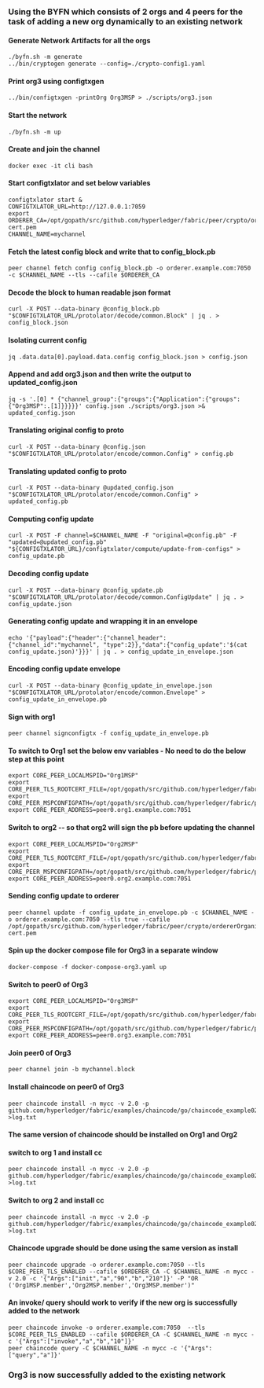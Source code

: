 ### Using the BYFN which consists of 2 orgs and 4 peers for the task of adding a new org dynamically to an existing network

#### Generate Network Artifacts for all the orgs
``` 
./byfn.sh -m generate
../bin/cryptogen generate --config=./crypto-config1.yaml 
```

#### Print org3 using configtxgen
``` 
../bin/configtxgen -printOrg Org3MSP > ./scripts/org3.json
```

#### Start the network
``` 
./byfn.sh -m up 
```

#### Create and join the channel
```
docker exec -it cli bash
```

#### Start configtxlator and set below variables
```
configtxlator start &
CONFIGTXLATOR_URL=http://127.0.0.1:7059
export ORDERER_CA=/opt/gopath/src/github.com/hyperledger/fabric/peer/crypto/ordererOrganizations/example.com/orderers/orderer.example.com/msp/tlscacerts/tlsca.example.com-cert.pem
CHANNEL_NAME=mychannel
```

#### Fetch the latest config block and write that to config_block.pb
```
peer channel fetch config config_block.pb -o orderer.example.com:7050 -c $CHANNEL_NAME --tls --cafile $ORDERER_CA
```

#### Decode the block to human readable json format
```
curl -X POST --data-binary @config_block.pb "$CONFIGTXLATOR_URL/protolator/decode/common.Block" | jq . > config_block.json
```

#### Isolating current config
```
jq .data.data[0].payload.data.config config_block.json > config.json
```

#### Append and add org3.json and then write the output to updated_config.json
```
jq -s '.[0] * {"channel_group":{"groups":{"Application":{"groups": {"Org3MSP":.[1]}}}}}' config.json ./scripts/org3.json >& updated_config.json
```

#### Translating original config to proto
```
curl -X POST --data-binary @config.json "$CONFIGTXLATOR_URL/protolator/encode/common.Config" > config.pb
```

#### Translating updated config to proto
```
curl -X POST --data-binary @updated_config.json "$CONFIGTXLATOR_URL/protolator/encode/common.Config" > updated_config.pb
```

#### Computing config update
```
curl -X POST -F channel=$CHANNEL_NAME -F "original=@config.pb" -F "updated=@updated_config.pb" "${CONFIGTXLATOR_URL}/configtxlator/compute/update-from-configs" > config_update.pb
```

#### Decoding config update
```
curl -X POST --data-binary @config_update.pb "$CONFIGTXLATOR_URL/protolator/decode/common.ConfigUpdate" | jq . > config_update.json
```

#### Generating config update and wrapping it in an envelope
```
echo '{"payload":{"header":{"channel_header":{"channel_id":"mychannel", "type":2}},"data":{"config_update":'$(cat config_update.json)'}}}' | jq . > config_update_in_envelope.json
```

#### Encoding config update envelope
```
curl -X POST --data-binary @config_update_in_envelope.json "$CONFIGTXLATOR_URL/protolator/encode/common.Envelope" > config_update_in_envelope.pb
```

#### Sign with org1
```
peer channel signconfigtx -f config_update_in_envelope.pb
```

#### To switch to Org1 set the below env variables - No need to do the below step at this point
```
export CORE_PEER_LOCALMSPID="Org1MSP"
export CORE_PEER_TLS_ROOTCERT_FILE=/opt/gopath/src/github.com/hyperledger/fabric/peer/crypto/peerOrganizations/org1.example.com/peers/peer0.org1.example.com/tls/ca.crt
export CORE_PEER_MSPCONFIGPATH=/opt/gopath/src/github.com/hyperledger/fabric/peer/crypto/peerOrganizations/org1.example.com/users/Admin@org1.example.com/msp
export CORE_PEER_ADDRESS=peer0.org1.example.com:7051
```

#### Switch to org2 -- so that org2 will sign the pb before updating the channel
```
export CORE_PEER_LOCALMSPID="Org2MSP"
export CORE_PEER_TLS_ROOTCERT_FILE=/opt/gopath/src/github.com/hyperledger/fabric/peer/crypto/peerOrganizations/org2.example.com/peers/peer0.org2.example.com/tls/ca.crt
export CORE_PEER_MSPCONFIGPATH=/opt/gopath/src/github.com/hyperledger/fabric/peer/crypto/peerOrganizations/org2.example.com/users/Admin@org2.example.com/msp
export CORE_PEER_ADDRESS=peer0.org2.example.com:7051
```

#### Sending config update to orderer
```
peer channel update -f config_update_in_envelope.pb -c $CHANNEL_NAME -o orderer.example.com:7050 --tls true --cafile /opt/gopath/src/github.com/hyperledger/fabric/peer/crypto/ordererOrganizations/example.com/orderers/orderer.example.com/msp/tlscacerts/tlsca.example.com-cert.pem
```

#### Spin up the docker compose file for Org3 in a separate window
```
docker-compose -f docker-compose-org3.yaml up
```

#### Switch to peer0 of Org3
```
export CORE_PEER_LOCALMSPID="Org3MSP"
export CORE_PEER_TLS_ROOTCERT_FILE=/opt/gopath/src/github.com/hyperledger/fabric/peer/crypto/peerOrganizations/org3.example.com/peers/peer0.org3.example.com/tls/ca.crt
export CORE_PEER_MSPCONFIGPATH=/opt/gopath/src/github.com/hyperledger/fabric/peer/crypto/peerOrganizations/org3.example.com/users/Admin@org3.example.com/msp
export CORE_PEER_ADDRESS=peer0.org3.example.com:7051
```

#### Join peer0 of Org3
```
peer channel join -b mychannel.block
```

#### Install chaincode on peer0 of Org3
```
peer chaincode install -n mycc -v 2.0 -p github.com/hyperledger/fabric/examples/chaincode/go/chaincode_example02 >log.txt
```

#### The same version of chaincode should be installed on Org1 and Org2
#### switch to org 1 and install cc
```
peer chaincode install -n mycc -v 2.0 -p github.com/hyperledger/fabric/examples/chaincode/go/chaincode_example02 >log.txt
```

#### Switch to org 2 and install cc
```
peer chaincode install -n mycc -v 2.0 -p github.com/hyperledger/fabric/examples/chaincode/go/chaincode_example02 >log.txt
```

#### Chaincode upgrade should be done using the same version as install
```
peer chaincode upgrade -o orderer.example.com:7050 --tls $CORE_PEER_TLS_ENABLED --cafile $ORDERER_CA -C $CHANNEL_NAME -n mycc -v 2.0 -c '{"Args":["init","a","90","b","210"]}' -P "OR ('Org1MSP.member','Org2MSP.member','Org3MSP.member')"
```

#### An invoke/ query should work to verify if the new org is successfully added to the network
```
peer chaincode invoke -o orderer.example.com:7050  --tls $CORE_PEER_TLS_ENABLED --cafile $ORDERER_CA -C $CHANNEL_NAME -n mycc -c '{"Args":["invoke","a","b","10"]}'
peer chaincode query -C $CHANNEL_NAME -n mycc -c '{"Args":["query","a"]}'
```
### Org3 is now successfully added to the existing network

